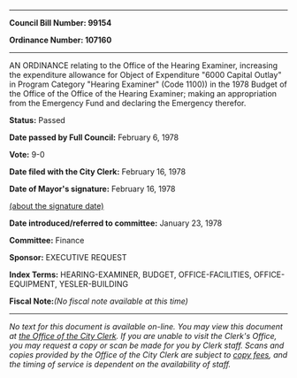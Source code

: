 

********

**Council Bill Number: 99154**
   
**Ordinance Number: 107160**
********

 AN ORDINANCE relating to the Office of the Hearing Examiner, increasing the expenditure allowance for Object of Expenditure "6000 Capital Outlay" in Program Category "Hearing Examiner" (Code 1100)) in the 1978 Budget of the Office of the Office of the Hearing Examiner; making an appropriation from the Emergency Fund and declaring the Emergency therefor.

**Status:** Passed
   
**Date passed by Full Council:** February 6, 1978
   
**Vote:** 9-0
   
**Date filed with the City Clerk:** February 16, 1978
   
**Date of Mayor's signature:** February 16, 1978
   
[(about the signature date)](/~public/approvaldate.htm)
   
   
   
**Date introduced/referred to committee:** January 23, 1978
   
**Committee:** Finance
   
**Sponsor:** EXECUTIVE REQUEST
   
   
**Index Terms:** HEARING-EXAMINER, BUDGET, OFFICE-FACILITIES, OFFICE-EQUIPMENT, YESLER-BUILDING

**Fiscal Note:**_(No fiscal note available at this time)_
********

_No text for this document is available on-line. You may view this document at [the Office of the City Clerk](http://www.seattle.gov/leg/clerk/contactUs.htm). If you are unable to visit the Clerk's Office, you may request a copy or scan be made for you by Clerk staff. Scans and copies provided by the Office of the City Clerk are subject to [copy fees](http://clerk.seattle.gov/~public/clerkfees.htm), and the timing of service is dependent on the availability of staff._

